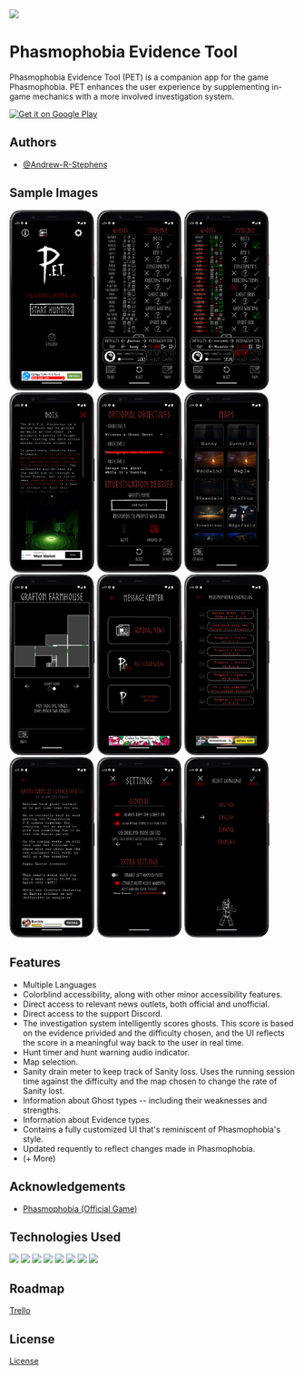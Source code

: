 
<img height="100" src="https://lh3.googleusercontent.com/PMa9Mqag_nOUFZbDqKXRrKFdp9edQS2CD0F4nzv5SDuFq_GzlzXS41YgV5MunlYiiZ0m"/>

# Phasmophobia Evidence Tool
Phasmophobia Evidence Tool (PET) is a companion app for the game Phasmophobia. PET enhances the user experience by supplementing in-game mechanics with a more involved investigation system.

<div style="display:float">
  <a href='https://play.google.com/store/apps/details?id=com.TritiumGaming.phasmophobiaevidencepicker&pcampaignid=pcampaignidMKT-Other-global-all-co-prtnr-py-PartBadge-Mar2515-1'><img width="150" alt='Get it on Google Play' src='https://play.google.com/intl/en_us/badges/static/images/badges/en_badge_web_generic.png'/></a>
</div>

## Authors
- [@Andrew-R-Stephens](https://github.com/Andrew-R-Stephens)

## Sample Images
<div>
  <img width="150" alt='' src='https://github.com/Andrew-R-Stephens/PET-Source/blob/master/repo-images/pet_title.png'/>
  <img width="150" alt='' src='https://github.com/Andrew-R-Stephens/PET-Source/blob/master/repo-images/pet_evidence1.png'/>
  <img width="150" alt='' src='https://github.com/Andrew-R-Stephens/PET-Source/blob/master/repo-images/pet_evidence2.png'/>
  <img width="150" alt='' src='https://github.com/Andrew-R-Stephens/PET-Source/blob/master/repo-images/pet_evidence_equipment.png'/>
  <img width="150" alt='' src='https://github.com/Andrew-R-Stephens/PET-Source/blob/master/repo-images/pet_tasks.png'/>
  <img width="150" alt='' src='https://github.com/Andrew-R-Stephens/PET-Source/blob/master/repo-images/pet_maps.png'/>
  <img width="150" alt='' src='https://github.com/Andrew-R-Stephens/PET-Source/blob/master/repo-images/pet_map.png'/>
  <img width="150" alt='' src='https://github.com/Andrew-R-Stephens/PET-Source/blob/master/repo-images/pet_msgcenter_inboxes.png'/>
  <img width="150" alt='' src='https://github.com/Andrew-R-Stephens/PET-Source/blob/master/repo-images/pet_msgcenter_inbox.png'/>
  <img width="150" alt='' src='https://github.com/Andrew-R-Stephens/PET-Source/blob/master/repo-images/pet_msgcenter.png'/>
  <img width="150" alt='' src='https://github.com/Andrew-R-Stephens/PET-Source/blob/master/repo-images/pet_settings.png'/>
  <img width="150" alt='' src='https://github.com/Andrew-R-Stephens/PET-Source/blob/master/repo-images/pet_languages.png'/>
</div>

## Features
- Multiple Languages
- Colorblind accessibility, along with other minor accessibility features.
- Direct access to relevant news outlets, both official and unofficial.
- Direct access to the support Discord.
- The investigation system intelligently scores ghosts. This score is based on the evidence privided and the difficulty chosen, and the UI reflects the score in a meaningful way back to the user in real time.
- Hunt timer and hunt warning audio indicator.
- Map selection.
- Sanity drain meter to keep track of Sanity loss. Uses the running session time against the difficulty and the map chosen to change the rate of Sanity lost.
- Information about Ghost types -- including their weaknesses and strengths.
- Information about Evidence types.
- Contains a fully customized UI that's reminiscent of Phasmophobia's style.
- Updated requently to reflect changes made in Phasmophobia.
- (+ More)

## Acknowledgements
 - [Phasmophobia (Official Game)](https://store.steampowered.com/app/739630/Phasmophobia/)

## Technologies Used
<div style="display:float">
  <img src="https://img.shields.io/badge/-Java-F80000?logo=oracle&logoColor=white&style=bold"/>
  <img src="https://img.shields.io/badge/-Android%20Studio-3DDC84?logo=androidstudio&logoColor=black&style=bold"/>
  <img src="https://img.shields.io/badge/-Google%20Play-E37400?logo=googleplay&logoColor=white&style=bold"/>
  <img src="https://img.shields.io/badge/-Google%20Analytics-E37400?logo=googleanalytics&logoColor=white&style=bold"/>
  <img src="https://img.shields.io/badge/-Google%20Firebase-FFCA28?logo=googlefirebase&logoColor=white&style=bold"/>
  <img src="https://img.shields.io/badge/-Google%20Admob-EA4335?logo=googleadmob&logoColor=white&style=bold"/>
  <img src="https://img.shields.io/badge/-Gradle-02303A?logo=gradle&logoColor=white&style=bold"/>
  <img src="https://img.shields.io/badge/-XML-333333?logo=xml&logoColor=white&style=bold"/>
</div>

## Roadmap
[Trello](https://trello.com/b/E124v6Pt/phasmophobia-evidence-tool-pet)

## License
[License](https://github.com/TritiumGaming/Phasmophobia-Evidence-Picker-Privacy-Policy/blob/main/Privacy%20Policy)
